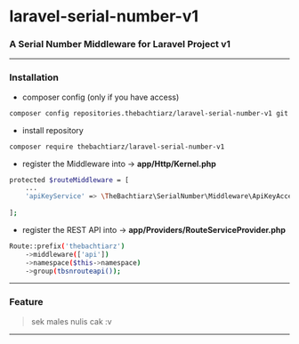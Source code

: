 # laravel-serial-number-v1
### A Serial Number Middleware for Laravel Project v1

-------

### Installation
- composer config (only if you have access)
```bash
composer config repositories.thebachtiarz/laravel-serial-number-v1 git git@github.com:thebachtiarz/laravel-serial-number-v1.git
```

- install repository
```bash
composer require thebachtiarz/laravel-serial-number-v1
```

- register the Middleware into -> **app/Http/Kernel.php**
```bash
protected $routeMiddleware = [
    ...
    'apiKeyService' => \TheBachtiarz\SerialNumber\Middleware\ApiKeyAccessMiddleware::class,
    
];
```

- register the REST API into -> **app/Providers/RouteServiceProvider.php**
```bash
Route::prefix('thebachtiarz')
    ->middleware(['api'])
    ->namespace($this->namespace)
    ->group(tbsnrouteapi());
```

-------
### Feature

> sek males nulis cak :v
-------
